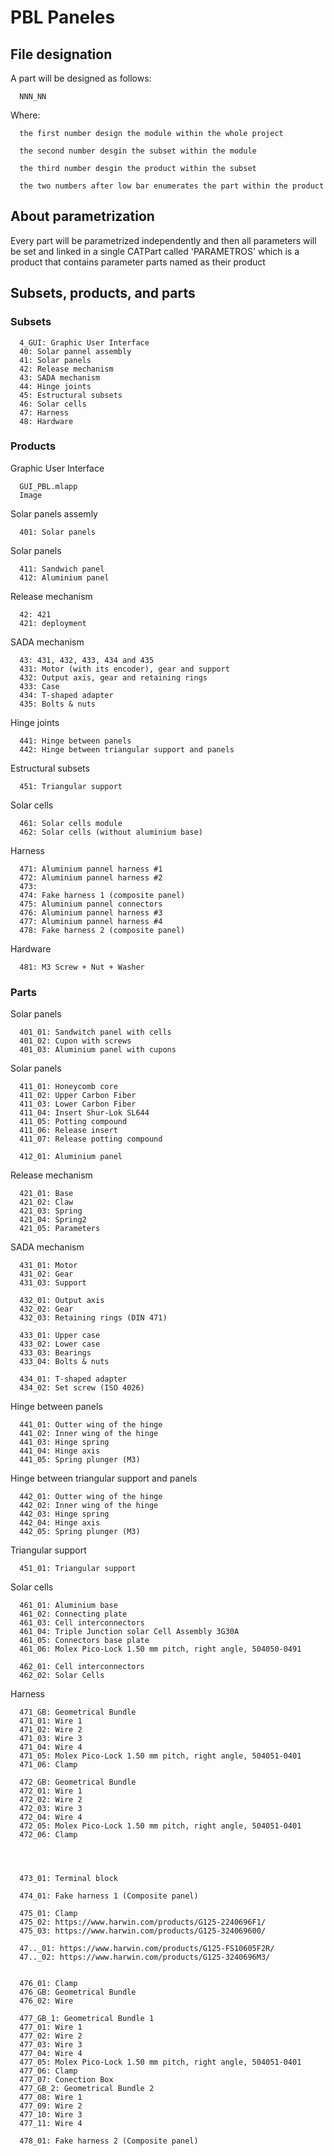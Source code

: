 # PBL Paneles

## File designation

A part will be designed as follows:
      
      NNN_NN

Where:

      the first number design the module within the whole project

      the second number desgin the subset within the module

      the third number desgin the product within the subset

      the two numbers after low bar enumerates the part within the product
  
## About parametrization

Every part will be parametrized independently and then all parameters will be set and linked in a single CATPart called 'PARAMETROS' which is a product that contains parameter parts named as their product
 

## Subsets, products, and parts 

### Subsets

      4_GUI: Graphic User Interface
      40: Solar pannel assembly
      41: Solar panels 
      42: Release mechanism
      43: SADA mechanism
      44: Hinge joints
      45: Estructural subsets
      46: Solar cells
      47: Harness
      48: Hardware

### Products

Graphic User Interface

      GUI_PBL.mlapp
      Image

Solar panels assemly

      401: Solar panels

Solar panels

      411: Sandwich panel
      412: Aluminium panel

Release mechanism

      42: 421
      421: deployment
      

SADA mechanism

      43: 431, 432, 433, 434 and 435
      431: Motor (with its encoder), gear and support
      432: Output axis, gear and retaining rings
      433: Case
      434: T-shaped adapter
      435: Bolts & nuts

Hinge joints

      441: Hinge between panels
      442: Hinge between triangular support and panels

Estructural subsets
      
      451: Triangular support

Solar cells

      461: Solar cells module
      462: Solar cells (without aluminium base)

Harness

      471: Aluminium pannel harness #1
      472: Aluminium pannel harness #2
      473: 
      474: Fake harness 1 (composite panel)
      475: Aluminium pannel connectors
      476: Aluminium pannel harness #3
      477: Aluminium pannel harness #4
      478: Fake harness 2 (composite panel)

Hardware

      481: M3 Screw + Nut + Washer


### Parts

Solar panels

      401_01: Sandwitch panel with cells
      401_02: Cupon with screws
      401_03: Aluminium panel with cupons


Solar panels

      411_01: Honeycomb core
      411_02: Upper Carbon Fiber
      411_03: Lower Carbon Fiber
      411_04: Insert Shur-Lok SL644
      411_05: Potting compound
      411_06: Release insert
      411_07: Release potting compound
      
      412_01: Aluminium panel
      

Release mechanism

      421_01: Base
      421_02: Claw
      421_03: Spring
      421_04: Spring2
      421_05: Parameters
  
SADA mechanism

      431_01: Motor
      431_02: Gear
      431_03: Support
      
      432_01: Output axis
      432_02: Gear
      432_03: Retaining rings (DIN 471)
            
      433_01: Upper case
      433_02: Lower case
      433_03: Bearings
      433_04: Bolts & nuts
      
      434_01: T-shaped adapter
      434_02: Set screw (ISO 4026)

Hinge between panels

      441_01: Outter wing of the hinge
      441_02: Inner wing of the hinge
      441_03: Hinge spring
      441_04: Hinge axis
      441_05: Spring plunger (M3)

Hinge between triangular support and panels

      442_01: Outter wing of the hinge
      442_02: Inner wing of the hinge
      442_03: Hinge spring
      442_04: Hinge axis
      442_05: Spring plunger (M3)
 
Triangular support
 
      451_01: Triangular support

Solar cells

      461_01: Aluminium base
      461_02: Connecting plate
      461_03: Cell interconnectors
      461_04: Triple Junction solar Cell Assembly 3G30A
      461_05: Connectors base plate
      461_06: Molex Pico-Lock 1.50 mm pitch, right angle, 504050-0491

      462_01: Cell interconnectors
      462_02: Solar Cells

Harness

      471_GB: Geometrical Bundle
      471_01: Wire 1
      471_02: Wire 2
      471_03: Wire 3
      471_04: Wire 4
      471_05: Molex Pico-Lock 1.50 mm pitch, right angle, 504051-0401
      471_06: Clamp

      472_GB: Geometrical Bundle
      472_01: Wire 1
      472_02: Wire 2
      472_03: Wire 3
      472_04: Wire 4
      472_05: Molex Pico-Lock 1.50 mm pitch, right angle, 504051-0401
      472_06: Clamp




      473_01: Terminal block

      474_01: Fake harness 1 (Composite panel)

      475_01: Clamp
      475_02: https://www.harwin.com/products/G125-2240696F1/
      475_03: https://www.harwin.com/products/G125-324069600/

      47.._01: https://www.harwin.com/products/G125-FS10605F2R/
      47.._02: https://www.harwin.com/products/G125-3240696M3/


      476_01: Clamp
      476_GB: Geometrical Bundle
      476_02: Wire

      477_GB_1: Geometrical Bundle 1
      477_01: Wire 1
      477_02: Wire 2
      477_03: Wire 3
      477_04: Wire 4
      477_05: Molex Pico-Lock 1.50 mm pitch, right angle, 504051-0401
      477_06: Clamp
      477_07: Conection Box
      477_GB_2: Geometrical Bundle 2
      477_08: Wire 1
      477_09: Wire 2
      477_10: Wire 3
      477_11: Wire 4

      478_01: Fake harness 2 (Composite panel)



